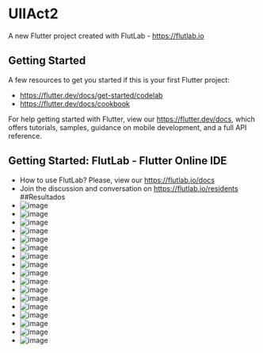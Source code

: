 # UIIAct2

A new Flutter project created with FlutLab - https://flutlab.io

## Getting Started

A few resources to get you started if this is your first Flutter project:

- https://flutter.dev/docs/get-started/codelab
- https://flutter.dev/docs/cookbook

For help getting started with Flutter, view our
https://flutter.dev/docs, which offers tutorials,
samples, guidance on mobile development, and a full API reference.

## Getting Started: FlutLab - Flutter Online IDE

- How to use FlutLab? Please, view our https://flutlab.io/docs
- Join the discussion and conversation on https://flutlab.io/residents
##Resultados
- ![image](https://github.com/AlexaZamoraDominguez/UIIAct2/assets/143548233/7306fed4-8242-46ba-bee4-cd05921dfbd0)
- ![image](https://github.com/AlexaZamoraDominguez/UIIAct2/assets/143548233/c080eac6-2f65-4dd5-80dc-9d0075b59685)
- ![image](https://github.com/AlexaZamoraDominguez/UIIAct2/assets/143548233/60cc3a99-5952-41bb-a71b-5cdd33292001)
- ![image](https://github.com/AlexaZamoraDominguez/UIIAct2/assets/143548233/acf1cf23-60c8-4308-9652-c5933a4d7bc7)
- ![image](https://github.com/AlexaZamoraDominguez/UIIAct2/assets/143548233/25bf1187-3fc0-4a2c-b967-e83aa49a167c)
- ![image](https://github.com/AlexaZamoraDominguez/UIIAct2/assets/143548233/5feacfc2-6f2a-4843-b651-5afbaddf9f47)
- ![image](https://github.com/AlexaZamoraDominguez/UIIAct2/assets/143548233/7a2839f2-e6e3-4ac4-bb9d-db0af3d94b87)
- ![image](https://github.com/AlexaZamoraDominguez/UIIAct2/assets/143548233/9384e422-d60b-4d94-b6c4-59a14260b5db)
- ![image](https://github.com/AlexaZamoraDominguez/UIIAct2/assets/143548233/e192e189-d7e7-4978-8783-ad4b7a193629)
- ![image](https://github.com/AlexaZamoraDominguez/UIIAct2/assets/143548233/8cb2e429-e65e-409d-98af-be9601f5a5c4)
- ![image](https://github.com/AlexaZamoraDominguez/UIIAct2/assets/143548233/c107f39d-703f-448e-8030-13d24eca2b58)
- ![image](https://github.com/AlexaZamoraDominguez/UIIAct2/assets/143548233/462d09c7-abc7-4a81-9555-342cdea5bda3)
- ![image](https://github.com/AlexaZamoraDominguez/UIIAct2/assets/143548233/5da10ed3-82f5-432d-a0d8-f837106a155e)
- ![image](https://github.com/AlexaZamoraDominguez/UIIAct2/assets/143548233/9e794548-57d5-46a8-a4c0-bdc60e11d126)
- ![image](https://github.com/AlexaZamoraDominguez/UIIAct2/assets/143548233/095f6f5c-1d44-4ab0-9146-aa4ede03b6b9)
- ![image](https://github.com/AlexaZamoraDominguez/UIIAct2/assets/143548233/373a3ff4-2427-4424-aebf-b615704f8dee)
- ![image](https://github.com/AlexaZamoraDominguez/UIIAct2/assets/143548233/3580282f-ff6e-45ab-a524-e8bab709f086)
















